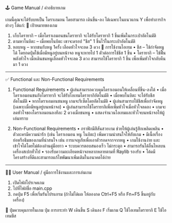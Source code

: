 🕹 Game Manual / คำอธิบายเกม

เกมนี้คุณจะได้รับบทเป็น โดราเอมอน โดยสามารถ เดินขึ้น-ลง ได้เฉพาะในแนวแกน Y เพื่อทำภารกิจต่างๆ ได้แก่:
🎯 เป้าหมายของเกม
1.	เก็บโดรายากิ – เมื่อโดราเอมอนชนโดรายากิ จะได้รับโดรายากิ 1 ชิ้นเพิ่มในกระเป๋าอัตโนมัติ
2.	ตามหาโนบิตะ – เมื่อพบโนบิตะ เขาจะดรอป "ชีส" 1 ชิ้นไว้ในกระเป๋าอัตโนมัติ
3.	หลบหนู – หากชนกับหนู 1ครั้ง เลือดหัวใจจะลด 3 ดวง
🧀 การใช้งานไอเทม
•	ชีส – ใช้กำจัดหนูได้ โดยกดปุ่มใช้เมื่อมีหนูอยู่บนหน้าจอ หนูจะหายไป 1 ตัวต่อการใช้ชีส 1 ชิ้น
•	โดรายากิ – ใช้ฟื้นพลังหัวใจ เมื่อเดินชนหนูเลือดหัวใจจะลด 3 ดวง สามารถใช้โดรายากิ 1 ชิ้น เพื่อเพิ่มหัวใจกลับคืนมา 1 ดวง
________________________________________

✅ Functional และ Non-Functional Requirements

1. Functional Requirements 
•	ผู้เล่นสามารถควบคุมโดราเอมอนให้เคลื่อนที่ขึ้น-ลงได้
•	เมื่อโดราเอมอนชนกับโดรายากิ จะได้รับไอเทมโดรายากิอัตโนมัติ
•	เมื่อพบโนบิตะ จะได้รับชีสอัตโนมัติ
•	หากโดราเอมอนชนหนู เกมจะรีเซ็ตโดยอัตโนมัติ
•	ผู้เล่นสามารถใช้ชีสเพื่อกำจัดหนู (เฉพาะเมื่อมีหนูอยู่บนหน้าจอ)
•	ผู้เล่นสามารถใช้โดรายากิเพื่อเพิ่มหัวใจเมื่อหัวใจลดลง
•	เกมจะลดหัวใจของโดราเอมอนลงทีละ 2 ดวงเมื่อชนหนู
•	แสดงจำนวนไอเทมและหัวใจบนหน้าจอให้ผู้เล่นทราบ

2. Non-Functional Requirements 
•	กราฟิกมีสีสันสวยงาม ช่วยให้ผู้เล่นรู้สึกเพลิดเพลิน
•	ตัวละครมีความน่ารัก (เช่น โดราเอมอน หนู โนบิตะ) เพิ่มความน่าสนใจให้กับเกม
•	มีเนื้อเรื่องย่อหรือธีมของเกมที่น่าสนใจ เช่น การผจญภัยเพื่อเอาตัวรอดจากจากหนู
•	เกมใช้งานง่าย และเข้าใจได้โดยไม่ต้องอ่านคู่มือยาว
•	ระบบควรตอบสนองเร็ว ไม่กระตุก
•	สามารถรันได้ลื่นไหลบนเครื่องสเปกทั่วไป 
•	รองรับความละเอียดหน้าจอหลากหลายตามที่ Raylib รองรับ
•	โค้ดมีโครงสร้างที่ดีและสามารถแก้ไขพัฒนาเพิ่มเติมในอนาคตได้ง่าย
________________________________________

👨‍🏫 User Manual / คู่มือการใช้งานและการเล่นเกม

1.	เปิดไฟล์โปรเจคเกม
2.	ไปที่ไฟล์ชื่อ main.cpp
3.	กดปุ่ม F5 เพื่อเริ่มรันโปรแกรม
(ถ้าไม่ได้ผล ให้ลองกด Ctrl+F5 หรือ Fn+F5 ขึ้นอยู่กับเครื่อง)

🔘 ปุ่มควบคุมภายในเกม
ปุ่ม	การกระทำ
W	เดินขึ้น
S	เดินลง
F	เริ่มเกม
Q	ใช้ไอเทมโดรายากิ
E	ใช้ไอเทมชีส

